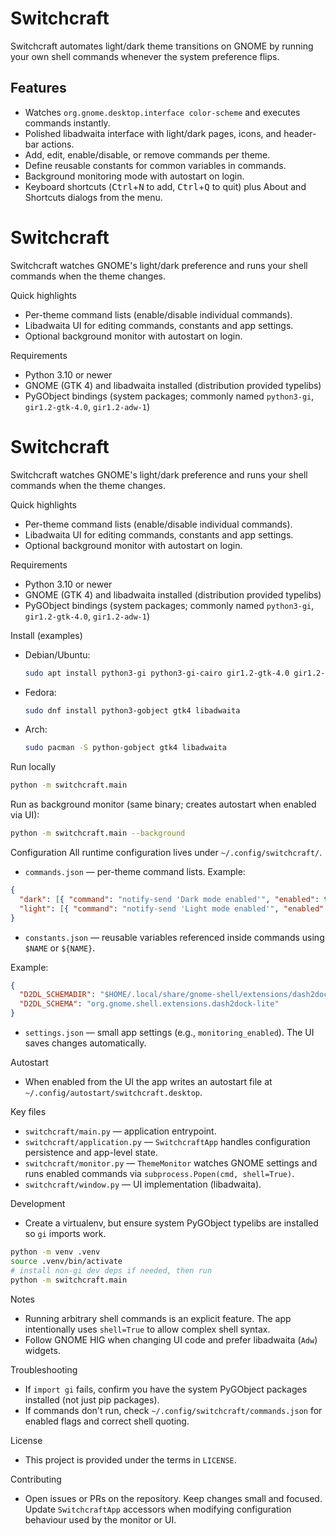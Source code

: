 # Switchcraft

Switchcraft automates light/dark theme transitions on GNOME by running your own shell commands whenever the system preference flips.

## Features
- Watches `org.gnome.desktop.interface color-scheme` and executes commands instantly.
- Polished libadwaita interface with light/dark pages, icons, and header-bar actions.
- Add, edit, enable/disable, or remove commands per theme.
- Define reusable constants for common variables in commands.
- Background monitoring mode with autostart on login.
- Keyboard shortcuts (<kbd>Ctrl</kbd>+<kbd>N</kbd> to add, <kbd>Ctrl</kbd>+<kbd>Q</kbd> to quit) plus About and Shortcuts dialogs from the menu.

# Switchcraft

Switchcraft watches GNOME's light/dark preference and runs your shell commands when the theme changes.

Quick highlights
- Per-theme command lists (enable/disable individual commands).
- Libadwaita UI for editing commands, constants and app settings.
- Optional background monitor with autostart on login.

Requirements
- Python 3.10 or newer
- GNOME (GTK 4) and libadwaita installed (distribution provided typelibs)
- PyGObject bindings (system packages; commonly named `python3-gi`, `gir1.2-gtk-4.0`, `gir1.2-adw-1`)

# Switchcraft

Switchcraft watches GNOME's light/dark preference and runs your shell commands when the theme changes.

Quick highlights
- Per-theme command lists (enable/disable individual commands).
- Libadwaita UI for editing commands, constants and app settings.
- Optional background monitor with autostart on login.

Requirements
- Python 3.10 or newer
- GNOME (GTK 4) and libadwaita installed (distribution provided typelibs)
- PyGObject bindings (system packages; commonly named `python3-gi`, `gir1.2-gtk-4.0`, `gir1.2-adw-1`)

Install (examples)
- Debian/Ubuntu:
  ```bash
  sudo apt install python3-gi python3-gi-cairo gir1.2-gtk-4.0 gir1.2-adw-1
  ```
- Fedora:
  ```bash
  sudo dnf install python3-gobject gtk4 libadwaita
  ```
- Arch:
  ```bash
  sudo pacman -S python-gobject gtk4 libadwaita
  ```

Run locally
```bash
python -m switchcraft.main
```

Run as background monitor (same binary; creates autostart when enabled via UI):
```bash
python -m switchcraft.main --background
```

Configuration
All runtime configuration lives under `~/.config/switchcraft/`.

- `commands.json` — per-theme command lists. Example:

```json
{
  "dark": [{ "command": "notify-send 'Dark mode enabled'", "enabled": true }],
  "light": [{ "command": "notify-send 'Light mode enabled'", "enabled": true }]
}
```

- `constants.json` — reusable variables referenced inside commands using `$NAME` or `${NAME}`.

Example:
```json
{
  "D2DL_SCHEMADIR": "$HOME/.local/share/gnome-shell/extensions/dash2dock-lite@icedman.github.com/schemas",
  "D2DL_SCHEMA": "org.gnome.shell.extensions.dash2dock-lite"
}
```

- `settings.json` — small app settings (e.g., `monitoring_enabled`). The UI saves changes automatically.

Autostart
- When enabled from the UI the app writes an autostart file at `~/.config/autostart/switchcraft.desktop`.

Key files
- `switchcraft/main.py` — application entrypoint.
- `switchcraft/application.py` — `SwitchcraftApp` handles configuration persistence and app-level state.
- `switchcraft/monitor.py` — `ThemeMonitor` watches GNOME settings and runs enabled commands via `subprocess.Popen(cmd, shell=True)`.
- `switchcraft/window.py` — UI implementation (libadwaita).

Development
- Create a virtualenv, but ensure system PyGObject typelibs are installed so `gi` imports work.

```bash
python -m venv .venv
source .venv/bin/activate
# install non-gi dev deps if needed, then run
python -m switchcraft.main
```

Notes
- Running arbitrary shell commands is an explicit feature. The app intentionally uses `shell=True` to allow complex shell syntax.
- Follow GNOME HIG when changing UI code and prefer libadwaita (`Adw`) widgets.

Troubleshooting
- If `import gi` fails, confirm you have the system PyGObject packages installed (not just pip packages).
- If commands don't run, check `~/.config/switchcraft/commands.json` for enabled flags and correct shell quoting.

License
- This project is provided under the terms in `LICENSE`.

Contributing
- Open issues or PRs on the repository. Keep changes small and focused. Update `SwitchcraftApp` accessors when modifying configuration behaviour used by the monitor or UI.
